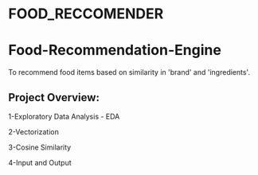 # FOOD_RECCOMENDER
# Food-Recommendation-Engine

To recommend food items based on similarity in 'brand' and 'ingredients'.



## Project Overview:

 1-Exploratory Data Analysis - EDA

 2-Vectorization

 3-Cosine Similarity

 4-Input and Output

